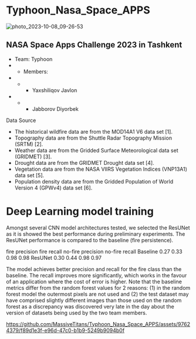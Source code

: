 # Typhoon_Nasa_Space_APPS

![photo_2023-10-08_09-26-53](https://github.com/MassiveTitans/Typhoon_Nasa_Space_APPS/assets/97624379/99e3dc90-6caa-4d03-812e-b3f16f6f0b92)


## NASA Space Apps Challenge 2023 in Tashkent
- Team: Typhoon
- - Members:
- - - Yaxshiliqov Javlon
- - - Jabborov Diyorbek

Data Source
- The historical wildfire data are from the MOD14A1 V6 data set [1].
- Topography data are from the Shuttle Radar Topography Mission (SRTM) [2].
- Weather data are from the Gridded Surface Meteorological data set (GRIDMET) [3].
- Drought data are from the GRIDMET Drought data set [4].
- Vegetation data are from the NASA VIIRS Vegetation Indices (VNP13A1) data set [5].
- Population density data are from the Gridded Population of World Version 4 (GPWv4) data set [6].


# Deep Learning model training

Amongst several CNN model architectures tested, we selected the ResUNet as it is showed the best performance during preliminary experiments. The ResUNet performance is compared to the baseline (fire persistence).

fire precision	fire recall	no-fire precision	no-fire recall
Baseline	0.27	0.33	0.98	0.98
ResUNet	0.30	0.44	0.98	0.97

The model achieves better precision and recall for the fire class than the baseline. The recall improves more significantly, which works in the favour of an application where the cost of error is higher. Note that the baseline metrics differ from the random forest values for 2 reasons: (1) in the random forest model the outermost pixels are not used and (2) the test dataset may have comprised slightly different images than those used on the random forest as a discrepancy was discovered very late in the day about the version of datasets being used by the two team members.

https://github.com/MassiveTitans/Typhoon_Nasa_Space_APPS/assets/97624379/f89d1e3f-e96d-47c0-b1b9-5249b9094b0f


